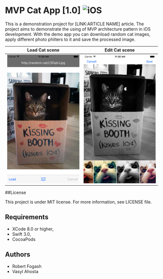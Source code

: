 # MVP Cat App [1.0] ![iOS](#)

This is a demonstration project for [LINK:ARTICLE NAME] article.
The project aims to demonstrate the using of MVP architecture pattern in iOS development.
With the demo app you can download random cat images, apply different photo philters to it and save the processed image.

Load Cat scene | Edit Cat scene
------------ | -------------
![alt tag](/Images/LoadCatScene.png?raw=true "Load cat scene") | ![alt tag](/Images/EditCatScene.png?raw=true "Edit cat scene")

##License

This project is under MIT license. For more information, see LICENSE file.

## Requirements
* XCode 8.0 or higher, 
* Swift 3.0, 
* CocoaPods

## Authors

* Robert Fogash 
* Vasyl Ahosta